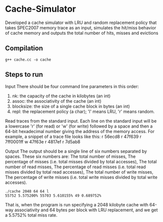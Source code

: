 # Cache-Simulator
Developed a cache simulator with LRU and random replacement policy that takes SPEC2007 memory trace as an input, simulates the hit/miss behavior of cache memory and outputs the total number of hits, misses and evictions

## Compilation
```
g++ cache.cc -o cache
```

## Steps to run
Input
There should be four command line parameters in this order:
1. nk: the capacity of the cache in kilobytes (an int)
2. assoc: the associativity of the cache (an int)
3. blocksize: the size of a single cache block in bytes (an int)
4. repl: the replacement policy (a char); 'l' means LRU, 'r' means random.

Read traces from the standard input. Each line on the standard input will be a lowercase 'r' (for read) or 'w' (for write) followed by a space and then a 64-bit hexadecimal number giving the address of the memory access. For example, a snippet of a trace file looks like this:
r 56ecd8
r 47f639
r 7ff0001ff
w 47f63e
r 4817ef
r 7d5ab8

Output
The output should be a single line of six numbers separated by spaces. These six numbers are:
The total number of misses,
The percentage of misses (i.e. total misses divided by total accesses),
The total number of read misses,
The percentage of read misses (i.e. total read misses divided by total read accesses),
The total number of write misses,
The percentage of write misses (i.e. total write misses divided by total write accesses).


```
./cache 2048 64 64 l
55752 5.575200% 55703 5.610155% 49 0.689752%
```
That is, when the program is run specifying a 2048 kilobyte cache with 64-way associativity and 64 bytes per block with LRU replacement, and we get a 5.5752% total miss rate.



